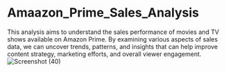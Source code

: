 # Amaazon_Prime_Sales_Analysis
This analysis aims to understand the sales performance of movies and TV shows available on Amazon Prime. By examining various aspects of sales data, we can uncover trends, patterns, and insights that can help improve content strategy, marketing efforts, and overall viewer engagement. 
![Screenshot (40)](https://github.com/rohanpalkar2000/Amaazon_Prime_Sales_Analysis/assets/73885591/c6dc3400-7d5f-4c96-9367-fbec987af8ab)
